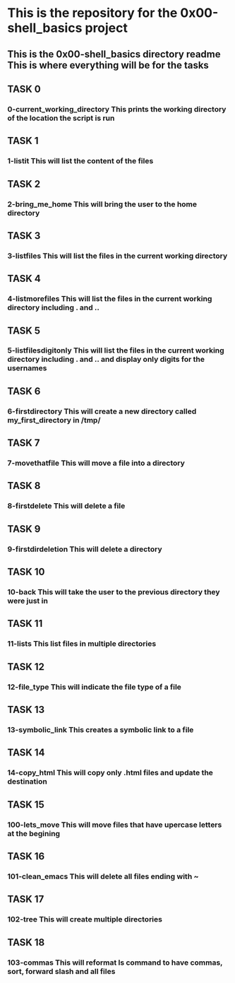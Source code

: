 <H1>This is the repository for the 0x00-shell_basics project
<H2>This is the 0x00-shell_basics directory readme
This is where everything will be for the tasks

<H2>TASK 0 
<H3>0-current_working_directory
This prints the working directory of the location the script is run

<H2>TASK 1
<H3>1-listit
This will list the content of the files

<H2>TASK 2
<H3>2-bring_me_home
This will bring the user to the home directory

<H2>TASK 3
<H3>3-listfiles
This will list the files in the current working directory

<H2>TASK 4
<H3>4-listmorefiles
This will list the files in the current working directory including . and ..

<H2>TASK 5
<H3>5-listfilesdigitonly
This will list the files in the current working directory including . and .. and display only digits for the usernames

<H2>TASK 6
<H3>6-firstdirectory
This will create a new directory called my_first_directory in /tmp/

<H2>TASK 7
<H3>7-movethatfile
This will move a file into a directory

<H2>TASK 8
<H3>8-firstdelete
This will delete a file

<H2>TASK 9
<H3>9-firstdirdeletion
This will delete a directory

<H2>TASK 10
<H3>10-back
This will take the user to the previous directory they were just in

<H2>TASK 11
<H3>11-lists
This list files in multiple directories

<H2>TASK 12
<H3>12-file_type
This will indicate the file type of a file

<H2>TASK 13
<H3>13-symbolic_link
This creates a symbolic link to a file

<H2>TASK 14
<H3>14-copy_html
This will copy only .html files and update the destination

<H2>TASK 15
<H3>100-lets_move
This will move files that have upercase letters at the begining

<H2>TASK 16
<H3>101-clean_emacs
This will delete all files ending with ~

<H2>TASK 17
<H3>102-tree
This will create multiple directories

<H2>TASK 18
<H3>103-commas
This will reformat ls command to have commas, sort, forward slash and all files
